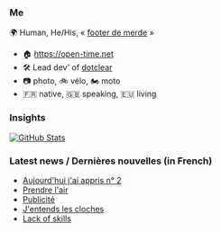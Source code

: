 ### Me

🌍 Human, He/His, « [footer de merde](https://open-time.net/post/2013/07/17/La-veritable-histoire-du-Footer-de-merde-) » 
* 🏠 https://open-time.net 
* 🛠️ Lead dev' of [dotclear](https://git.dotclear.org/dev/dotclear)
* 📷 photo, 🚲 vélo, 🏍️ moto 
* 🇫🇷 native, 🇬🇧 speaking, 🇪🇺 living

### Insights

[![GitHub Stats](https://github-readme-stats-sigma-five.vercel.app/api?username=franck-paul)](https://github.com/franck-paul)

### Latest news / Dernières nouvelles (in French)

<!-- BLOG-POST-LIST:START -->
- [Aujourd&#39;hui j&#39;ai appris n° 2](https://open-time.net/post/2024/01/24/Aujourd-hui-j-ai-appris-n-2)
- [Prendre l&#39;air](https://open-time.net/post/2024/01/23/Prendre-l-air)
- [Publicité](https://open-time.net/post/2024/01/22/Publicite)
- [J&#39;entends les cloches](https://open-time.net/post/2024/01/21/J-entends-les-cloches)
- [Lack of skills](https://open-time.net/post/2024/01/20/Lack-of-skills)
<!-- BLOG-POST-LIST:END -->

